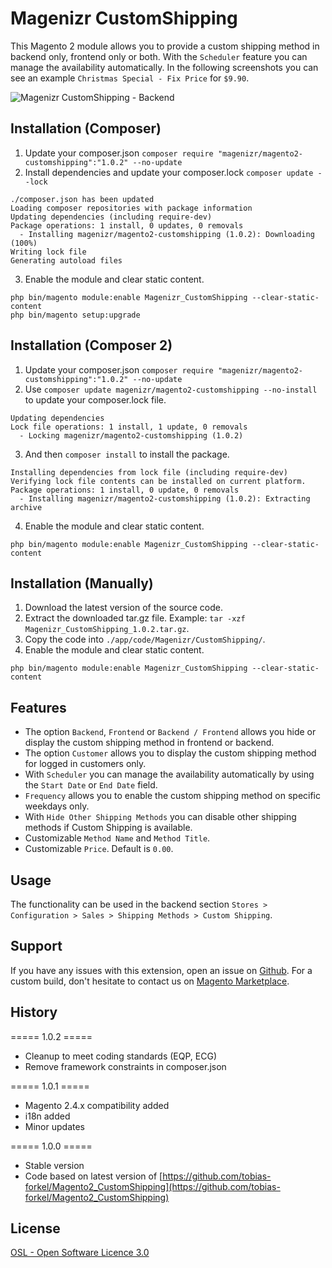 # Magenizr CustomShipping
This Magento 2 module allows you to provide a custom shipping method in backend only, frontend only or both. With the `Scheduler` feature you can manage the availability automatically. In the following screenshots you can see an example `Christmas Special - Fix Price` for `$9.90`.

![Magenizr CustomShipping - Backend](https://images2.imgbox.com/8a/d1/vngOHsq3_o.gif)

## Installation (Composer)

1. Update your composer.json `composer require "magenizr/magento2-customshipping":"1.0.2" --no-update`
2. Install dependencies and update your composer.lock `composer update --lock`

```
./composer.json has been updated
Loading composer repositories with package information
Updating dependencies (including require-dev)              
Package operations: 1 install, 0 updates, 0 removals
  - Installing magenizr/magento2-customshipping (1.0.2): Downloading (100%)         
Writing lock file
Generating autoload files
```

3. Enable the module and clear static content.

```
php bin/magento module:enable Magenizr_CustomShipping --clear-static-content
php bin/magento setup:upgrade
```

## Installation (Composer 2)

1. Update your composer.json `composer require "magenizr/magento2-customshipping":"1.0.2" --no-update`
2. Use `composer update magenizr/magento2-customshipping --no-install` to update your composer.lock file.

```
Updating dependencies
Lock file operations: 1 install, 1 update, 0 removals
  - Locking magenizr/magento2-customshipping (1.0.2)
```

3. And then `composer install` to install the package.

```
Installing dependencies from lock file (including require-dev)
Verifying lock file contents can be installed on current platform.
Package operations: 1 install, 0 update, 0 removals
  - Installing magenizr/magento2-customshipping (1.0.2): Extracting archive
```

4. Enable the module and clear static content.

```
php bin/magento module:enable Magenizr_CustomShipping --clear-static-content
```

## Installation (Manually)
1. Download the latest version of the source code.
2. Extract the downloaded tar.gz file. Example: `tar -xzf Magenizr_CustomShipping_1.0.2.tar.gz`.
3. Copy the code into `./app/code/Magenizr/CustomShipping/`.
4. Enable the module and clear static content.

```
php bin/magento module:enable Magenizr_CustomShipping --clear-static-content
```

## Features
* The option `Backend`, `Frontend` or `Backend / Frontend` allows you hide or display the custom shipping method in frontend or backend.
* The option `Customer` allows you to display the custom shipping method for logged in customers only.
* With `Scheduler` you can manage the availability automatically by using the `Start Date` or `End Date` field.
* `Frequency` allows you to enable the custom shipping method on specific weekdays only.
* With `Hide Other Shipping Methods` you can disable other shipping methods if Custom Shipping is available.
* Customizable `Method Name` and `Method Title`.
* Customizable `Price`. Default is `0.00`.

## Usage
The functionality can be used in the backend section `Stores > Configuration > Sales > Shipping Methods > Custom Shipping`.

## Support
If you have any issues with this extension, open an issue on [Github](https://github.com/magenizr/Magenizr_CustomShipping/issues). For a custom build, don't hesitate to contact us on [Magento Marketplace](https://marketplace.magento.com/partner/magenizr).

## History
===== 1.0.2 =====
* Cleanup to meet coding standards (EQP, ECG)
* Remove framework constraints in composer.json

===== 1.0.1 =====
* Magento 2.4.x compatibility added
* i18n added
* Minor updates

===== 1.0.0 =====
* Stable version
* Code based on latest version of [https://github.com/tobias-forkel/Magento2_CustomShipping](https://github.com/tobias-forkel/Magento2_CustomShipping)

## License
[OSL - Open Software Licence 3.0](http://opensource.org/licenses/osl-3.0.php)

